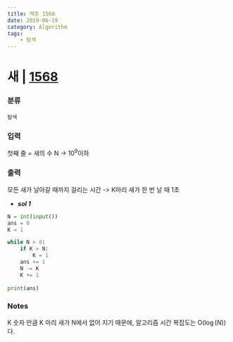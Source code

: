 ```yaml
---
title: 백준 1568
date: 2019-06-19
category: Algorithm
tags:
    - 탐색
---
```


# 새 | [1568](https://www.acmicpc.net/problem/1568)

### 분류
`탐색`

### 입력
첫째 줄 = 새의 수 N -> $10^9$이하

### 출력
모든 새가 날아갈 때까지 걸리는 시간 -> K마리 새가 한 번 날 때 1초

- ***sol 1***

```python
N = int(input())
ans = 0
K = 1

while N > 0:
    if K > N:
        K = 1
    ans += 1
    N -= K
    K += 1
    
print(ans)
```

### Notes
K 숫자 만큼 K 마리 새가 N에서 없어 지기 때문에, 알고리즘 시간 복잡도는 O($\log(N)$)다.
